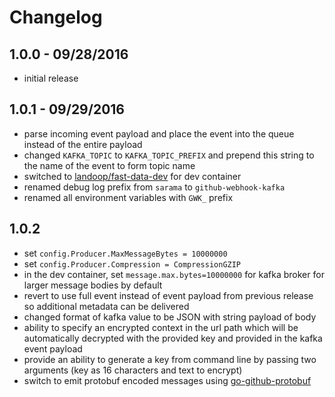 # Changelog

## 1.0.0 - 09/28/2016

- initial release

## 1.0.1 - 09/29/2016

- parse incoming event payload and place the event into the queue instead of the entire payload
- changed `KAFKA_TOPIC` to `KAFKA_TOPIC_PREFIX` and prepend this string to the name of the event to form topic name
- switched to [landoop/fast-data-dev](https://hub.docker.com/r/landoop/fast-data-dev/) for dev container
- renamed debug log prefix from `sarama` to `github-webhook-kafka`
- renamed all environment variables with `GWK_` prefix

## 1.0.2

- set `config.Producer.MaxMessageBytes = 10000000`
- set `config.Producer.Compression = CompressionGZIP`
- in the dev container, set `message.max.bytes=10000000` for kafka broker for larger message bodies by default
- revert to use full event instead of event payload from previous release so additional metadata can be delivered
- changed format of kafka value to be JSON with string payload of body
- ability to specify an encrypted context in the url path which will be automatically decrypted with the provided key and provided in the kafka event payload
- provide an ability to generate a key from command line by passing two arguments (key as 16 characters and text to encrypt)
- switch to emit protobuf encoded messages using [go-github-protobuf](https://github.com/jhaynie/go-github-protobuf)
